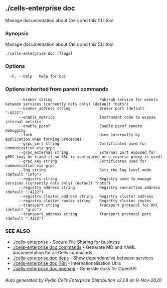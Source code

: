 ## ./cells-enterprise doc

Manage documentation about Cells and this CLI tool

### Synopsis

Manage documentation about Cells and this CLI tool

```
./cells-enterprise doc [flags]
```

### Options

```
  -h, --help   help for doc
```

### Options inherited from parent commands

```
      --broker string                     Pub/sub service for events between services (currently nats only) (default "nats")
      --broker_address string             Broker port (default ":4222")
      --enable_metrics                    Instrument code to expose internal metrics
      --enable_pprof                      Enable pprof remote debugging
      --fork                              Used internally by application when forking processes
      --grpc_cert string                  Certificates used for communication via grpc
      --grpc_external string              External port exposed for gRPC (may be fixed if no SSL is configured or a reverse proxy is used)
      --grpc_key string                   Certificates used for communication via grpc
      --log string                        Sets the log level mode (default "info")
      --registry string                   Registry used to manage services (currently nats only) (default "nats")
      --registry_address string           Registry connection address (default ":4222")
      --registry_cluster_address string   Registry cluster address
      --registry_cluster_routes string    Registry cluster routes
      --transport string                  Transport protocol for RPC (default "grpc")
      --transport_address string          Transport protocol port (default ":4222")
```

### SEE ALSO

* [./cells-enterprise](./cells-enterprise)	 - Secure File Sharing for business
* [./cells-enterprise doc commands](./cells-enterprise-doc-commands)	 - Generate MD and YAML documentation for all Cells commands
* [./cells-enterprise doc deps](./cells-enterprise-doc-deps)	 - Show dependencies between services
* [./cells-enterprise doc i18n](./cells-enterprise-doc-i18n)	 - Internationalisation Utils
* [./cells-enterprise doc openapi](./cells-enterprise-doc-openapi)	 - Generate docs for OpenAPI

###### Auto generated by Pydio Cells Enterprise Distribution v2.1.8 on 9-Nov-2020
